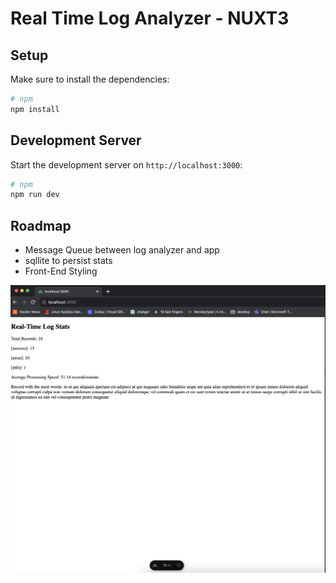 # Real Time Log Analyzer - NUXT3

## Setup

Make sure to install the dependencies:

```bash
# npm
npm install
```
## Development Server
Start the development server on `http://localhost:3000`:

```bash
# npm
npm run dev
```

## Roadmap

- Message Queue between log analyzer and app
- sqllite to persist stats
- Front-End Styling

![alt text](https://github.com/tyshantprince/LogAnalyzer/blob/main/public/test.png)






